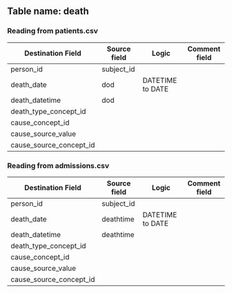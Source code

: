 ## Table name: death

### Reading from patients.csv

| Destination Field | Source field | Logic | Comment field |
| --- | --- | --- | --- |
| person_id | subject_id |  |  |
| death_date | dod | DATETIME to DATE |  |
| death_datetime | dod |  |  |
| death_type_concept_id |  |  |  |
| cause_concept_id |  |  |  |
| cause_source_value |  |  |  |
| cause_source_concept_id |  |  |  |

### Reading from admissions.csv

| Destination Field | Source field | Logic | Comment field |
| --- | --- | --- | --- |
| person_id | subject_id |  |  |
| death_date | deathtime | DATETIME to DATE |  |
| death_datetime | deathtime |  |  |
| death_type_concept_id |  |  |  |
| cause_concept_id |  |  |  |
| cause_source_value |  |  |  |
| cause_source_concept_id |  |  |  |

